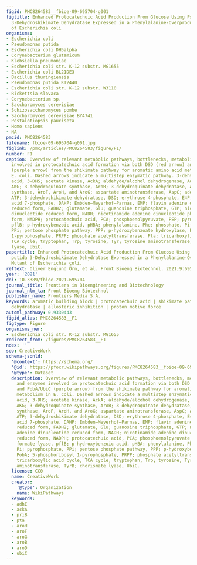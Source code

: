 ```yaml
---
figid: PMC8264583__fbioe-09-695704-g001
figtitle: Enhanced Protocatechuic Acid Production From Glucose Using Pseudomonas putida
  3-Dehydroshikimate Dehydratase Expressed in a Phenylalanine-Overproducing Mutant
  of Escherichia coli
organisms:
- Escherichia coli
- Pseudomonas putida
- Escherichia coli DH5alpha
- Corynebacterium glutamicum
- Klebsiella pneumoniae
- Escherichia coli str. K-12 substr. MG1655
- Escherichia coli BL21DE3
- Bacillus thuringiensis
- Pseudomonas putida KT2440
- Escherichia coli str. K-12 substr. W3110
- Rickettsia slovaca
- Corynebacterium sp.
- Saccharomyces cerevisiae
- Schizosaccharomyces pombe
- Saccharomyces cerevisiae BY4741
- Pestalotiopsis pauciseta
- Homo sapiens
- NA
pmcid: PMC8264583
filename: fbioe-09-695704-g001.jpg
figlink: /pmc/articles/PMC8264583/figure/F1/
number: F1
caption: Overview of relevant metabolic pathways, bottlenecks, metabolites, and enzymes
  involved in protocatechuic acid formation via both DSD (red arrow) and PobA/UbiC
  (purple arrow) from the shikimate pathway for aromatic amino acid metabolism in
  E. coli. Dashed arrows indicate a multistep enzymatic pathway. 3-dehydroshikimic
  acid, 3-DHS; acetate kinase, AckA; aldehyde/alcohol dehydrogenase, AdhE; α-ketoglutarate,
  AKG; 3-dehydroquinate synthase, AroB; 3-dehydroquinate dehydratase, AroD; 3-deoxy-7-phosphoheptulonate
  synthase, AroF, AroH, and AroG; aspartate aminotransferase, AspC; adenosine triphosphate,
  ATP; 3-dehydroshikimate dehydratase, DSD; erythrose 4-phosphate, E4P; 3-deoxy-D-arabino-heptulosonic
  acid 7-phosphate, DAHP; Embden–Meyerhof–Parnas, EMP; flavin adenine dinucleotide
  reduced form, FADH2; glutamate, Glu; guanosine triphosphate, GTP; nicotinamide adenine
  dinucleotide reduced form, NADH; nicotinamide adenine dinucleotide phosphate reduced
  form, NADPH; protocatechuic acid, PCA; phosphoenolpyruvate, PEP; pyruvate formate-lyase,
  pflB; p-hydroxybenzoic acid, pHBA; phenylalanine, Phe; phosphate, Pi; pyrophosphate,
  PPi; pentose phosphate pathway, PPP; p-hydroxybenzoate hydroxylase, PobA; 5-phosphoribosyl
  1-pyrophosphate, PRPP; phosphate acetyltransferase, Pta; tricarboxylic acid cycle,
  TCA cycle; tryptophan, Trp; tyrosine, Tyr; tyrosine aminotransferase, TyrB; chorismate
  lyase, UbiC.
papertitle: Enhanced Protocatechuic Acid Production From Glucose Using Pseudomonas
  putida 3-Dehydroshikimate Dehydratase Expressed in a Phenylalanine-Overproducing
  Mutant of Escherichia coli.
reftext: Oliver Englund Örn, et al. Front Bioeng Biotechnol. 2021;9:695704.
year: '2021'
doi: 10.3389/fbioe.2021.695704
journal_title: Frontiers in Bioengineering and Biotechnology
journal_nlm_ta: Front Bioeng Biotechnol
publisher_name: Frontiers Media S.A.
keywords: aromatic building block | protocatechuic acid | shikimate pathway | 3-dehydroshikimate
  dehydratase | allosteric inhibition | proton motive force
automl_pathway: 0.9330443
figid_alias: PMC8264583__F1
figtype: Figure
organisms_ner:
- Escherichia coli str. K-12 substr. MG1655
redirect_from: /figures/PMC8264583__F1
ndex: ''
seo: CreativeWork
schema-jsonld:
  '@context': https://schema.org/
  '@id': https://pfocr.wikipathways.org/figures/PMC8264583__fbioe-09-695704-g001.html
  '@type': Dataset
  description: Overview of relevant metabolic pathways, bottlenecks, metabolites,
    and enzymes involved in protocatechuic acid formation via both DSD (red arrow)
    and PobA/UbiC (purple arrow) from the shikimate pathway for aromatic amino acid
    metabolism in E. coli. Dashed arrows indicate a multistep enzymatic pathway. 3-dehydroshikimic
    acid, 3-DHS; acetate kinase, AckA; aldehyde/alcohol dehydrogenase, AdhE; α-ketoglutarate,
    AKG; 3-dehydroquinate synthase, AroB; 3-dehydroquinate dehydratase, AroD; 3-deoxy-7-phosphoheptulonate
    synthase, AroF, AroH, and AroG; aspartate aminotransferase, AspC; adenosine triphosphate,
    ATP; 3-dehydroshikimate dehydratase, DSD; erythrose 4-phosphate, E4P; 3-deoxy-D-arabino-heptulosonic
    acid 7-phosphate, DAHP; Embden–Meyerhof–Parnas, EMP; flavin adenine dinucleotide
    reduced form, FADH2; glutamate, Glu; guanosine triphosphate, GTP; nicotinamide
    adenine dinucleotide reduced form, NADH; nicotinamide adenine dinucleotide phosphate
    reduced form, NADPH; protocatechuic acid, PCA; phosphoenolpyruvate, PEP; pyruvate
    formate-lyase, pflB; p-hydroxybenzoic acid, pHBA; phenylalanine, Phe; phosphate,
    Pi; pyrophosphate, PPi; pentose phosphate pathway, PPP; p-hydroxybenzoate hydroxylase,
    PobA; 5-phosphoribosyl 1-pyrophosphate, PRPP; phosphate acetyltransferase, Pta;
    tricarboxylic acid cycle, TCA cycle; tryptophan, Trp; tyrosine, Tyr; tyrosine
    aminotransferase, TyrB; chorismate lyase, UbiC.
  license: CC0
  name: CreativeWork
  creator:
    '@type': Organization
    name: WikiPathways
  keywords:
  - adhE
  - ackA
  - priB
  - pta
  - aroH
  - aroF
  - aroG
  - aroB
  - aroD
  - ubiC
---
```

